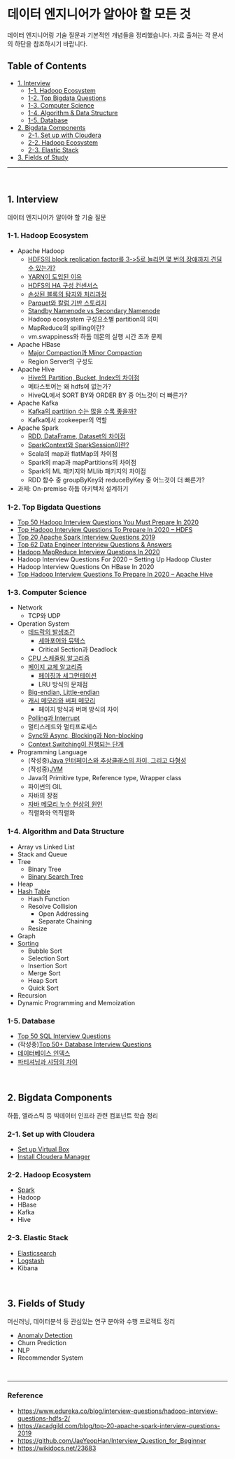 # 데이터 엔지니어가 알아야 할 모든 것


데이터 엔지니어링 기술 질문과 기본적인 개념들을 정리했습니다.
자료 출처는 각 문서의 하단을 참조하시기 바랍니다.


## Table of Contents
- [1. Interview](#1-interview)
  - [1-1. Hadoop Ecosystem](#1-1-hadoop-ecosystem)
  - [1-2. Top Bigdata Questions](#1-2-top-bigdata-questions)
  - [1-3. Computer Science](#1-3-computer-science)
  - [1-4. Algorithm & Data Structure](#1-4-algorithm-and-data-structure)
  - [1-5. Database](#1-5-database)
- [2. Bigdata Components](#2-bigdata-components)
  - [2-1. Set up with Cloudera](#2-1-set-up-with-cloudera)
  - [2-2. Hadoop Ecosystem](#2-2-hadoop-ecosystem)
  - [2-3. Elastic Stack](#2-3-elastic-stack)
- [3. Fields of Study](#3-fields-of-study)

---

<br>

## 1. Interview
데이터 엔지니어가 알아야 할 기술 질문

### 1-1. Hadoop Ecosystem
- Apache Hadoop
  - [HDFS의 block replication factor를 3->5로 늘리면 몇 번의 장애까지 견딜 수 있는가?](interview/hadoop/hdfs_replication_and_fault_tolerance.md)
  - [YARN이 도입된 이유](interview/hadoop/why_use_yarn.md)
  - [HDFS의 HA 구성 컨센서스](interview/hadoop/hdfs_ha_and_consensus.md)
  - [손상된 블록의 탐지와 처리과정](interview/hadoop/hdfs_block_scanner.md)
  - [Parquet와 칼럼 기반 스토리지](interview/hadoop/parquet_and_column_based_storage.md)
  - [Standby Namenode vs Secondary Namenode](interview/hadoop/standbynn_secondarynn.md)
  - Hadoop ecosystem 구성요소별 partition의 의미
  - MapReduce의 spilling이란?
  - vm.swappiness와 하둡 데몬의 실행 시간 초과 문제
- Apache HBase
  - [Major Compaction과 Minor Compaction](interview/hadoop/hbase_compaction.md)
  - Region Server의 구성도
- Apache Hive
  - [Hive의 Partition, Bucket, Index의 차이점](interview/hadoop/hive_partition_bucket_index.md)
  - 메타스토어는 왜 hdfs에 없는가?
  - HiveQL에서 SORT BY와 ORDER BY 중 어느것이 더 빠른가?
- Apache Kafka
  - [Kafka의 partition 수는 많을 수록 좋을까?](interview/hadoop/kafka_too_many_partitions.md)
  - Kafka에서 zookeeper의 역할
- Apache Spark
  - [RDD, DataFrame, Dataset의 차이점](interview/hadoop/rdd_df_ds.md)
  - [SparkContext와 SparkSession이란?](interview/hadoop/sparkcontext_sparksession.md)
  - Scala의 map과 flatMap의 차이점
  - Spark의 map과 mapPartitions의 차이점
  - Spark의 ML 패키지와 MLlib 패키지의 차이점
  - RDD 함수 중 groupByKey와 reduceByKey 중 어느것이 더 빠른가?
- 과제: On-premise 하둡 아키텍처 설계하기

### 1-2. Top Bigdata Questions
- [Top 50 Hadoop Interview Questions You Must Prepare In 2020](interview/top_bigdata_questions/top_50_hadoop_interview_questions_in_2020.md)
- [Top Hadoop Interview Questions To Prepare In 2020 – HDFS](interview/top_bigdata_questions/top_hadoop_interview_questions_in_2020_hdfs.md)
- [Top 20 Apache Spark Interview Questions 2019](interview/top_bigdata_questions/top_20_apache_spark_interview_questions_2019.md)
- [Top 62 Data Engineer Interview Questions & Answers](interview/top_bigdata_questions/top_62_data_engineer_interview_questions.md)
- [Hadoop MapReduce Interview Questions In 2020](interview/top_bigdata_questions/hadoop_mapreduce_interview_questions_in_2020.md)
- Hadoop Interview Questions For 2020 – Setting Up Hadoop Cluster
- Hadoop Interview Questions On HBase In 2020
- [Top Hadoop Interview Questions To Prepare In 2020 – Apache Hive](interview/top_bigdata_questions/top_hadoop_interview_questions-hive.md)

### 1-3. Computer Science
- Network
  - TCP와 UDP
- Operation System
  - [데드락의 발생조건](interview/computer_science/deadlock.md)
    - [세마포어와 뮤텍스](interview/computer_science/semaphore_and_mutex.md)
    - Critical Section과 Deadlock
  - [CPU 스케줄링 알고리즘](interview/computer_science/cpu_scheduling.md)
  - [페이지 교체 알고리즘](interview/computer_science/page_replacement_algorithm.md)
    - [페이징과 세그먼테이션](interview/computer_science/paging_segmentation.md)
    - LRU 방식의 문제점
  - [Big-endian, Little-endian](interview/computer_science/big_endian_little_endian.md)
  - [캐시 메모리와 버퍼 메모리](interview/computer_science/difference_between_cache_and_buffer.md)
    - 페이지 방식과 버퍼 방식의 차이
  - [Polling과 Interrupt](interview/computer_science/polling_and_interrupt.md)  
  - 멀티스레드와 멀티프로세스
  - [Sync와 Async, Blocking과 Non-blocking](interview/computer_science/sync_async_block_nonblock.md)
  - [Context Switching이 진행되는 단계](interview/computer_science/context_switching.md)
- Programming Language
  - (작성중)[Java 인터페이스와 추상클래스의 차이, 그리고 다형성](interview/computer_science/interface_vs_abstract_class.md)
  - (작성중)[JVM](interview/computer_science/jvm.md)
  - Java의 Primitive type, Reference type, Wrapper class
  - 파이썬의 GIL
  - 자바의 장점
  - [자바 메모리 누수 현상의 원인](interview/computer_science/understanding_memory_leaks_in_java.md)
  - 직렬화와 역직렬화


### 1-4. Algorithm and Data Structure
- Array vs Linked List
- Stack and Queue
- Tree
  - Binary Tree
  - [Binary Search Tree](interview/algorithm/binary_search_tree.ipynb)
- Heap
- [Hash Table](interview/computer_science/hash_table.md)
  - Hash Function
  - Resolve Collision
    - Open Addressing
    - Separate Chaining
  - Resize
- Graph
- [Sorting](interview/algorithm/sorting_algorithm.ipynb)
  - Bubble Sort
  - Selection Sort
  - Insertion Sort
  - Merge Sort
  - Heap Sort
  - Quick Sort
- Recursion
- Dynamic Programming and Memoization


### 1-5. Database
- [Top 50 SQL Interview Questions](interview/database/top_50_sql_interview_questions.md)
- (작성중)[Top 50+ Database Interview Questions](interview/database/top_50_database_interview_questions.md)
- [데이터베이스 인덱스](interview/computer_science/database_index.md)
- [파티셔닝과 샤딩의 차이](interview/computer_science/partitioning_vs_sharding.md)

<br>

## 2. Bigdata Components
하둡, 엘라스틱 등 빅데이터 인프라 관련 컴포넌트 학습 정리

### 2-1. Set up with Cloudera
- [Set up Virtual Box](bigdata_components/cloudera/setup_virtual_box.md)
- [Install Cloudera Manager](bigdata_components/cloudera/install_cloudera_manager.md)

### 2-2. Hadoop Ecosystem
- [Spark](bigdata_components/hadoop_ecosystem/spark)
- Hadoop
- HBase
- Kafka
- Hive

### 2-3. Elastic Stack
- [Elasticsearch](bigdata_components/elk_stack/elasticsearch)
- [Logstash](bigdata_components/elk_stack/logstash)
- Kibana

<br>

## 3. Fields of Study
머신러닝, 데이터분석 등 관심있는 연구 분야와 수행 프로젝트 정리

- [Anomaly Detection](fields_of_study/anomaly_detection)
- Churn Prediction
- NLP
- Recommender System

<br>

---

### Reference
- https://www.edureka.co/blog/interview-questions/hadoop-interview-questions-hdfs-2/
- https://acadgild.com/blog/top-20-apache-spark-interview-questions-2019
- https://github.com/JaeYeopHan/Interview_Question_for_Beginner
- https://wikidocs.net/23683
